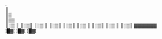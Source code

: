 .  
    ║\
    ║▒\
    ║▒▒\
    ║░▒ ║
    ║░▒║
    ║░▒ ║
    ║░▒║
    ║░▒║
    ║░▒ ║
    ║░▒║
    ║░▒ ║
    ║░▒║
   ▓▓▓▓▓▓▓
     ]█▓[
     ]█▓[
     ]█▓[                      
